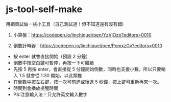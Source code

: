 # js-tool-self-make

用網頁試做一些小工具（自己測試過！但不知道還有沒有錯)

1. 小算盤：https://codepen.io/linchiquei/pen/YzVjOzp?editors=0010

2. 倒數計時器：https://codepen.io/linchiquei/pen/PomxzGv?editors=0010
- 按 enter 就會直接開始（預設 2 分鐘）
- 倒數中按空白鍵可暫停，再按一下可繼續
- 先按 5 再按 enter，會直接從 5 分鐘開始倒數，同時也支援小數，所以只要輸入 1.5 就會從 1:30 開始，以此類推
- 在倒數中按左右鍵，按一次可前進或後退 5 秒鐘，按上鍵可重新再來一次。
- 時間到會播放提醒時間
- PS:注意輸入法！只允許英文輸入數字
